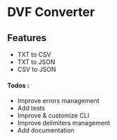 # DVF Converter

## Features
- TXT to CSV
- TXT to JSON
- CSV to JSON

#### Todos :
- Improve errors management
- Add tests
- Improve & customize CLI
- Improve delimiters management 
- Add documentation